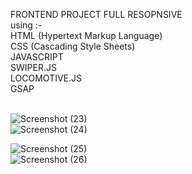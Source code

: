 FRONTEND PROJECT FULL RESOPNSIVE 
<br>
using :- <br>
HTML (Hypertext Markup Language)<br>
CSS (Cascading Style Sheets)<br>
JAVASCRIPT<br>
SWIPER.JS<br>
LOCOMOTIVE.JS<br>
GSAP<br>
<br>

![Screenshot (23)](https://github.com/user-attachments/assets/0aeeaee1-d762-40db-a2ba-67c8406eda81)<br>
![Screenshot (24)](https://github.com/user-attachments/assets/503735a8-3feb-4315-b88e-bd9af542de17)<br>

![Screenshot (25)](https://github.com/user-attachments/assets/15ce9abe-e16c-4243-94cd-9600d68d4804)<br>
![Screenshot (26)](https://github.com/user-attachments/assets/0f3b335c-ee61-4c85-a2a3-73c590ffd421)<br>
